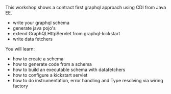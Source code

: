 This workshop shows a contract first graphql approach using CDI from Java EE.

- write your graphql schema
- generate java pojo's
- extend GraphQLHttpServlet from graphql-kickstart
- write data fetchers

You will learn:

- how to create a schema
- how to generate code from a schema
- how to build an executable schema with datafetchers
- how to configure a kickstart servlet
- how to do instrumentation, error handling and Type resolving via wiring factory